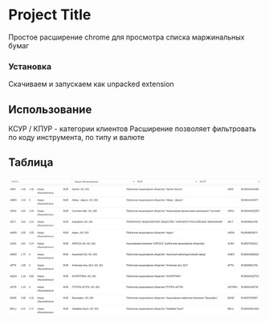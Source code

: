 
# Project Title

Простое расширение chrome для просмотра списка маржинальных бумаг

### Установка

Скачиваем и запускаем как unpacked extension

## Использование

КСУР / КПУР - категории клиентов
Расширение позволяет фильтровать по коду инструмента, по типу и валюте

## Таблица

![alt text](https://github.com/grey-mountain/Finam-Margin-Limits/blob/master/screenshots/Showcase.png?raw=true)
